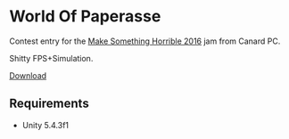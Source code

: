 # World Of Paperasse

Contest entry for the [Make Something Horrible 2016](https://itch.io/jam/make-something-horrible-2016) jam from Canard PC.

Shitty FPS+Simulation.

[Download](https://team-monique.itch.io/world-of-paperasse)

## Requirements

- Unity 5.4.3f1
